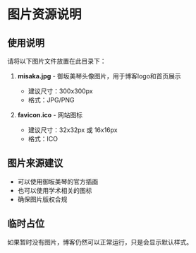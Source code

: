 # 图片资源说明

## 使用说明

请将以下图片文件放置在此目录下：

1. **misaka.jpg** - 御坂美琴头像图片，用于博客logo和首页展示
   - 建议尺寸：300x300px
   - 格式：JPG/PNG
   
2. **favicon.ico** - 网站图标
   - 建议尺寸：32x32px 或 16x16px
   - 格式：ICO

## 图片来源建议

- 可以使用御坂美琴的官方插画
- 也可以使用学术相关的图标
- 确保图片版权合规

## 临时占位

如果暂时没有图片，博客仍然可以正常运行，只是会显示默认样式。
